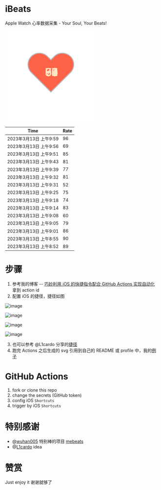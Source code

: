 # iBeats
Apple Watch 心率数据采集 - Your Soul, Your Beats!

![](./files/heart.svg)

<!--START_SECTION:my_heart_rate-->
| Time | Rate | 
 | ---- | ---- | 
| 2023年3月13日 上午9:59 | 96 |
| 2023年3月13日 上午9:56 | 69 |
| 2023年3月13日 上午9:51 | 85 |
| 2023年3月13日 上午9:43 | 81 |
| 2023年3月13日 上午9:39 | 77 |
| 2023年3月13日 上午9:32 | 81 |
| 2023年3月13日 上午9:31 | 52 |
| 2023年3月13日 上午9:25 | 75 |
| 2023年3月13日 上午9:18 | 74 |
| 2023年3月13日 上午9:14 | 83 |
| 2023年3月13日 上午9:08 | 60 |
| 2023年3月13日 上午9:05 | 79 |
| 2023年3月13日 上午9:01 | 86 |
| 2023年3月13日 上午8:55 | 90 |
| 2023年3月13日 上午8:52 | 89 |

<!--END_SECTION:my_heart_rate-->

# 步骤
1. 参考我的博客 -- [巧妙利用 iOS 的快捷指令配合 GitHub Actions 实现自动化](https://github.com/yihong0618/gitblog/issues/198) 拿到 action id
2. 配置 iOS 的捷径，捷径如图

![image](https://user-images.githubusercontent.com/15976103/122154218-0db0b480-ce97-11eb-93bb-5aec07c558dc.png)

![image](https://user-images.githubusercontent.com/15976103/122154236-186b4980-ce97-11eb-8e4b-70551a0391ae.png)

![image](https://user-images.githubusercontent.com/15976103/122154268-2d47dd00-ce97-11eb-902e-3acf292265a9.png)

![image](https://user-images.githubusercontent.com/15976103/122174055-fa144680-ceb4-11eb-9be2-3eb83cd516f7.png)

3. 也可以参考 @L1cardo 分享的[捷径](https://www.icloud.com/shortcuts/6ab6047b459c41ad822ad6b94b1c03d4)
4. 跑完 Actions 之后生成的 svg 引用到自己的 README 或 profile 中，我的[例子](https://github.com/yihong0618) 

# GitHub Actions

1. fork or clone this repo
2. change the secrets (GitHub token)
3. config iOS `Shortcuts` 
4. trigger by iOS `Shortcuts`

# 特别感谢
- @[wuhan005](https://github.com/wuhan005) 特别棒的项目 [mebeats](https://github.com/wuhan005/mebeats)
- @[L1cardo](https://github.com/L1cardo) idea

# 赞赏
Just enjoy it
谢谢就够了
